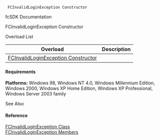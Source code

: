 ﻿     FCInvalidLoginException Constructor                                                   

fcSDK Documentation

FCInvalidLoginException Constructor

Overload List

| Overload | Description |
| --- | --- |
| [FCInvalidLoginException Constructor](fcSDK~FChoice.Foundation.FCInvalidLoginException~_ctor(Int32,String).md) |   |

#### Requirements

**Platforms:** Windows 98, Windows NT 4.0, Windows Millennium Edition, Windows 2000, Windows XP Home Edition, Windows XP Professional, Windows Server 2003 family

See Also

#### Reference

[FCInvalidLoginException Class](fcSDK~FChoice.Foundation.FCInvalidLoginException.md)  
[FCInvalidLoginException Members](fcSDK~FChoice.Foundation.FCInvalidLoginException_members.md)